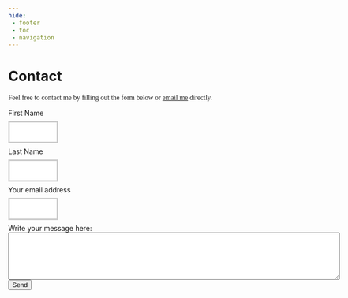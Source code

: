 ```yaml
---
hide:
 - footer
 - toc
 - navigation
---
```

<style> 
input[type=text] {
  width: 20%;
  padding: 12px 20px;
  margin: 8px 0;
  box-sizing: border-box;
  border: 3px solid #ccc;
  -webkit-transition: 0.5s;
  transition: 0.5s;
  outline: none;
}

input[type=text]:focus {
  border: 3px solid #555;
}
</style>

# **Contact**

<p style="font-family: Comic Sans MS">Feel free to contact me by filling out the form below or <a href = "mailto: abc@example.com">email me</a> directly.</p>
  
  <form id="fcf-form-id" class="fcf-form-class" method="post" action="contact-form-process.php">
    <label for="Name" class="fcf-label">First Name</label>
    <div class="fcf-input-group">
      <input type="text" id="Name" name="Name" class="fcf-form-control" required font-family=:cursive>
    </div>
  <div class="fcf-form-group">
    <label for="Name" class="fcf-label">Last Name</label>
    <div class="fcf-input-group">
    <input type="text" id="Name" name="Name" class="fcf-form-control" required>
  </div>
    <div class="fcf-form-group">
    <label for="Email" class="fcf-label">Your email address</label>
    <div class="fcf-input-group">
    <input type="text" id="Email" name="Email" class="fcf-form-control" required>
  </div>
    <div class="fcf-form-group">
    <label for="Message" class="fcf-label">Write your message here:</label>
    <div class="fcf-input-group">
    <textarea id="Message" name="Message" class="fcf-form-control" rows="6" maxlength="3000" cols="81"></textarea>
            </div>
        </div>
        <div class="fcf-form-group">
            <button type="submit" id="fcf-button" class="fcf-btn fcf-btn-primary fcf-btn-lg fcf-btn-block">Send</button>
        </div>